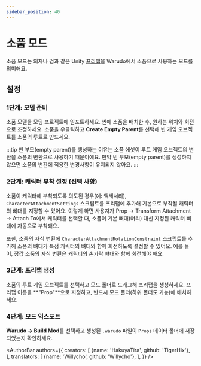 ```yaml
---
sidebar_position: 40
---
```


# 소품 모드

소품 모드는 의자나 검과 같은 Unity [프리팹](https://docs.unity3d.com/kr/current/Manual/Prefabs.html)을 Warudo에서 소품으로 사용하는 모드를 의미해요.

## 설정

### 1단계: 모델 준비

소품 모델을 모딩 프로젝트에 임포트하세요. 씬에 소품을 배치한 후, 원하는 위치와 회전으로 조정하세요. 소품을 우클릭하고 **Create Empty Parent**를 선택해 빈 게임 오브젝트를 소품의 루트로 만드세요.

:::tip
빈 부모(empty parent)를 생성하는 이유는 소품 에셋이 루트 게임 오브젝트의 변환을 소품의 변환으로 사용하기 때문이에요. 만약 빈 부모(empty parent)를 생성하지 않으면 소품의 변환에 적용한 변경사항이 유지되지 않아요.
:::

### 2단계: 캐릭터 부착 설정 (선택 사항)

소품이 캐릭터에 부착되도록 의도된 경우(예: 액세서리), `CharacterAttachmentSettings` 스크립트를 프리팹에 추가해 기본으로 부착될 캐릭터의 뼈대를 지정할 수 있어요. 이렇게 하면 사용자가 Prop → Transform Attachment → Attach To에서 캐릭터를 선택할 때, 소품이 기본 뼈대(머리) 대신 지정된 캐릭터 뼈대에 자동으로 부착돼요.

또한, 소품의 자식 변환에 `CharacterAttachmentRotationConstraint` 스크립트를 추가해 소품의 뼈대가 특정 캐릭터의 뼈대와 함께 회전하도록 설정할 수 있어요. 예를 들어, 장갑 소품의 자식 변환은 캐릭터의 손가락 뼈대와 함께 회전해야 해요.

### 3단계: 프리팹 생성

소품의 루트 게임 오브젝트를 선택하고 모드 폴더로 드래그해 프리팹을 생성하세요. 프리팹 이름을 **"Prop"**으로 지정하고, 반드시 모드 폴더(하위 폴더도 가능)에 배치하세요.

### 4단계: 모드 익스포트

**Warudo → Build Mod**를 선택하고 생성된 `.warudo` 파일이 `Props` 데이터 폴더에 저장되었는지 확인하세요.

<AuthorBar authors={{
  creators: [
    {name: 'HakuyaTira', github: 'TigerHix'},
  ],
  translators: [
    {name: 'Willycho', github: 'Willycho'},
  ],
}} />
